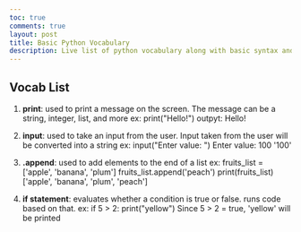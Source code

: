 ```yaml
---
toc: true
comments: true
layout: post
title: Basic Python Vocabulary 
description: Live list of python vocabulary along with basic syntax and its outputs
---
```

## Vocab List
1. **print**: used to print a message on the screen. The message can be a string, integer, list, and more
ex: print("Hello!")
outpyt: Hello!

2. **input**: used to take an input from the user. Input taken from the user will be converted into a string
ex: input("Enter value: ")
Enter value: 100
'100'

3. **.append**: used to add elements to the end of a list
ex: fruits_list = ['apple', 'banana', 'plum']
fruits_list.append('peach')
print(fruits_list)
['apple', 'banana', 'plum', 'peach']

4. **if statement**: evaluates whether a condition is true or false. runs code based on that.
ex: if 5 > 2:
        print("yellow")
Since 5 > 2 = true, 'yellow' will be printed